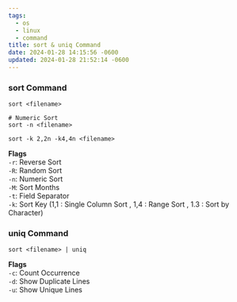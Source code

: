 ```yaml
---
tags:
  - os
  - linux
  - command
title: sort & uniq Command
date: 2024-01-28 14:15:56 -0600
updated: 2024-01-28 21:52:14 -0600
---
```


### sort Command

````shell
sort <filename>

# Numeric Sort
sort -n <filename>

sort -k 2,2n -k4,4n <filename>
````

**Flags**  
`-r`: Reverse Sort  
`-R`: Random Sort  
`-n`: Numeric Sort  
`-M`: Sort Months  
`-t`: Field Separator  
`-k`: Sort Key (1,1 : Single Column Sort , 1,4 : Range Sort , 1.3 : Sort by Character)

### uniq Command

````shell
sort <filename> | uniq
````

**Flags**  
`-c`: Count Occurrence  
`-d`: Show Duplicate Lines  
`-u`: Show Unique Lines
